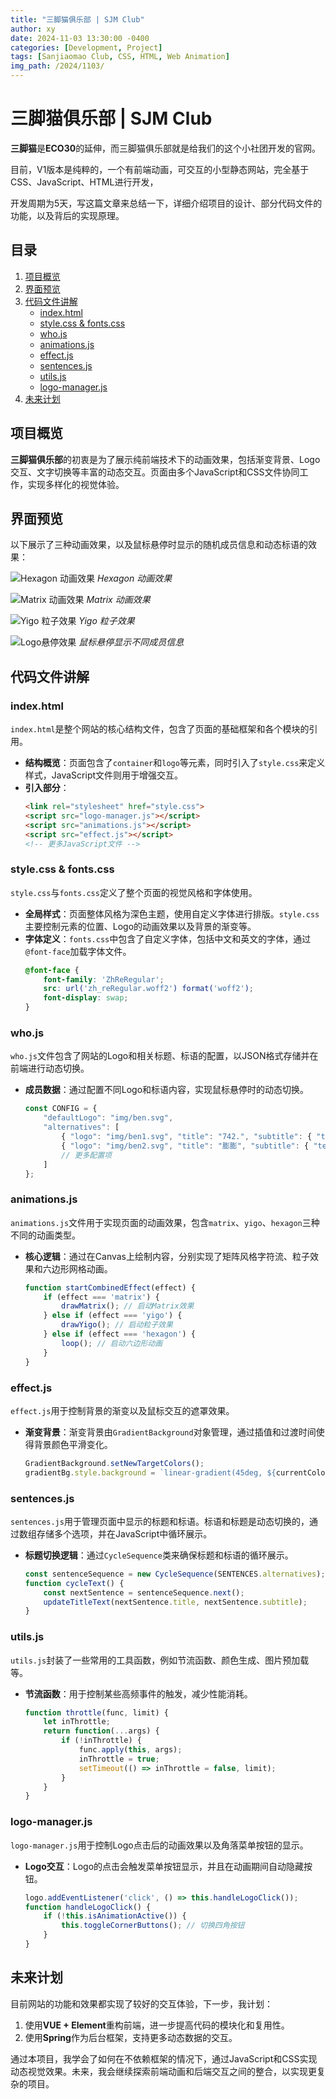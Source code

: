 ```yaml
---
title: "三脚猫俱乐部 | SJM Club"
author: xy
date: 2024-11-03 13:30:00 -0400
categories: [Development, Project]
tags: [Sanjiaomao Club, CSS, HTML, Web Animation]
img_path: /2024/1103/
---
```


# 三脚猫俱乐部 | SJM Club

**三脚猫**是**ECO30**的延伸，而三脚猫俱乐部就是给我们的这个小社团开发的官网。 

目前，V1版本是纯粹的，一个有前端动画，可交互的小型静态网站，完全基于CSS、JavaScript、HTML进行开发，

开发周期为5天，写这篇文章来总结一下，详细介绍项目的设计、部分代码文件的功能，以及背后的实现原理。

## 目录
1. [项目概览](#项目概览)
2. [界面预览](#界面预览)
3. [代码文件讲解](#代码文件讲解)
   - [index.html](#indexhtml)
   - [style.css & fonts.css](#stylecss--fontscss)
   - [who.js](#whojs)
   - [animations.js](#animationsjs)
   - [effect.js](#effectjs)
   - [sentences.js](#sentencesjs)
   - [utils.js](#utilsjs)
   - [logo-manager.js](#logo-managerjs)
4. [未来计划](#未来计划)

## 项目概览

**三脚猫俱乐部**的初衷是为了展示纯前端技术下的动画效果，包括渐变背景、Logo交互、文字切换等丰富的动态交互。页面由多个JavaScript和CSS文件协同工作，实现多样化的视觉体验。

## 界面预览

以下展示了三种动画效果，以及鼠标悬停时显示的随机成员信息和动态标语的效果：

![Hexagon 动画效果](0b93c9c92380fa4c2bd20a6ddf790c2.png)
_Hexagon 动画效果_

![Matrix 动画效果](08600f4ec4fe29f7bbf6b82047ae682.png)
_Matrix 动画效果_

![Yigo 粒子效果](f3ef3c0e19c98503ed1ee0423d25855.png)
_Yigo 粒子效果_

![Logo悬停效果](b83f920448dd150649ae2ef57821cb2.png)
_鼠标悬停显示不同成员信息_

## 代码文件讲解

### index.html
`index.html`是整个网站的核心结构文件，包含了页面的基础框架和各个模块的引用。

- **结构概览**：页面包含了`container`和`logo`等元素，同时引入了`style.css`来定义样式，JavaScript文件则用于增强交互。
- **引入部分**：
  ```html
  <link rel="stylesheet" href="style.css">
  <script src="logo-manager.js"></script>
  <script src="animations.js"></script>
  <script src="effect.js"></script>
  <!-- 更多JavaScript文件 -->
  ```

### style.css & fonts.css
`style.css`与`fonts.css`定义了整个页面的视觉风格和字体使用。

- **全局样式**：页面整体风格为深色主题，使用自定义字体进行排版。`style.css`主要控制元素的位置、Logo的动画效果以及背景的渐变等。
- **字体定义**：`fonts.css`中包含了自定义字体，包括中文和英文的字体，通过`@font-face`加载字体文件。
  ```css
  @font-face {
      font-family: 'ZhReRegular';
      src: url('zh_reRegular.woff2') format('woff2');
      font-display: swap;
  }
  ```

### who.js
`who.js`文件包含了网站的Logo和相关标题、标语的配置，以JSON格式存储并在前端进行动态切换。

- **成员数据**：通过配置不同Logo和标语内容，实现鼠标悬停时的动态切换。
  ```javascript
  const CONFIG = {
      "defaultLogo": "img/ben.svg",
      "alternatives": [
          { "logo": "img/ben1.svg", "title": "742.", "subtitle": { "text": "Real Gamer" } },
          { "logo": "img/ben2.svg", "title": "膨膨", "subtitle": { "text": "Investment | Socialite" } }
          // 更多配置项
      ]
  };
  ```

### animations.js
`animations.js`文件用于实现页面的动画效果，包含`matrix`、`yigo`、`hexagon`三种不同的动画类型。

- **核心逻辑**：通过在Canvas上绘制内容，分别实现了矩阵风格字符流、粒子效果和六边形网格动画。
  ```javascript
  function startCombinedEffect(effect) {
      if (effect === 'matrix') {
          drawMatrix(); // 启动Matrix效果
      } else if (effect === 'yigo') {
          drawYigo(); // 启动粒子效果
      } else if (effect === 'hexagon') {
          loop(); // 启动六边形动画
      }
  }
  ```

### effect.js
`effect.js`用于控制背景的渐变以及鼠标交互的遮罩效果。

- **渐变背景**：渐变背景由`GradientBackground`对象管理，通过插值和过渡时间使得背景颜色平滑变化。
  ```javascript
  GradientBackground.setNewTargetColors();
  gradientBg.style.background = `linear-gradient(45deg, ${currentColor1}, ${currentColor2})`;
  ```

### sentences.js
`sentences.js`用于管理页面中显示的标题和标语。标语和标题是动态切换的，通过数组存储多个选项，并在JavaScript中循环展示。

- **标题切换逻辑**：通过`CycleSequence`类来确保标题和标语的循环展示。
  ```javascript
  const sentenceSequence = new CycleSequence(SENTENCES.alternatives);
  function cycleText() {
      const nextSentence = sentenceSequence.next();
      updateTitleText(nextSentence.title, nextSentence.subtitle);
  }
  ```

### utils.js
`utils.js`封装了一些常用的工具函数，例如节流函数、颜色生成、图片预加载等。

- **节流函数**：用于控制某些高频事件的触发，减少性能消耗。
  ```javascript
  function throttle(func, limit) {
      let inThrottle;
      return function(...args) {
          if (!inThrottle) {
              func.apply(this, args);
              inThrottle = true;
              setTimeout(() => inThrottle = false, limit);
          }
      }
  }
  ```

### logo-manager.js
`logo-manager.js`用于控制Logo点击后的动画效果以及角落菜单按钮的显示。

- **Logo交互**：Logo的点击会触发菜单按钮显示，并且在动画期间自动隐藏按钮。
  ```javascript
  logo.addEventListener('click', () => this.handleLogoClick());
  function handleLogoClick() {
      if (!this.isAnimationActive()) {
          this.toggleCornerButtons(); // 切换四角按钮
      }
  }
  ```

## 未来计划
目前网站的功能和效果都实现了较好的交互体验，下一步，我计划：
1. 使用**VUE + Element**重构前端，进一步提高代码的模块化和复用性。
2. 使用**Spring**作为后台框架，支持更多动态数据的交互。

通过本项目，我学会了如何在不依赖框架的情况下，通过JavaScript和CSS实现动态视觉效果。未来，我会继续探索前端动画和后端交互之间的整合，以实现更复杂的项目。

